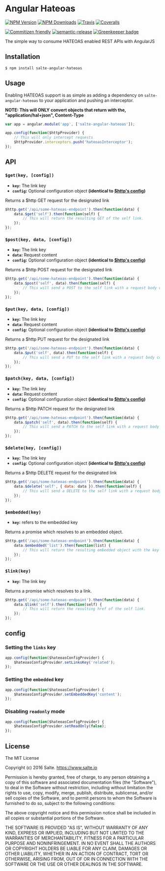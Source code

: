 # Angular Hateoas

[![NPM Version][npm-version-image]][npm-url]
[![NPM Downloads][npm-downloads-image]][npm-url]
[![Travis][travis-ci-image]][travis-ci-url]
[![Coveralls][coveralls-image]][coveralls-url]

[![Commitizen friendly][commitizen-image]][commitizen-url]
[![semantic-release][semantic-release-image]][semantic-release-url]
[![Greenkeeper badge][greenkeeper-image]][greenkeeper-url]

The simple way to consume HATEOAS enabled REST APIs with AngularJS

## Installation

```
$ npm install salte-angular-hateoas
```

## Usage
Enabling HATEOAS support is as simple as adding a dependency on `salte-angular-hateoas` to your application and pushing an interceptor.

**NOTE: This will ONLY convert objects that return with the, "application/hal+json", Content-Type**
```javascript
var app = angular.module('app', ['salte-angular-hateoas']);

app.config(function($httpProvider) {
    // This will only intercept requests
    $httpProvider.interceptors.push('hateoasInterceptor');
});
```

## API
### `$get(key, [config])`
- **`key`:** The link key
- **`config`:** Optional configuration object **(identical to [$http's config][http-config])**

Returns a $http GET request for the designated link
```javascript
$http.get('/api/some-hateoas-endpoint').then(function(data) {
    data.$get('self').then(function(self) {
        // This will return the resulting GET of the self link.
    });
});
```
### `$post(key, data, [config])`
- **`key`:** The link key
- **`data`:** Request content
- **`config`:** Optional configuration object **(identical to [$http's config][http-config])**

Returns a $http POST request for the designated link
```javascript
$http.get('/api/some-hateoas-endpoint').then(function(data) {
    data.$post('self', data).then(function(self) {
        // This will send a POST to the self link with a request body containing the data object.
    });
});
```
### `$put(key, data, [config])`
- **`key`:** The link key
- **`data`:** Request content
- **`config`:** Optional configuration object **(identical to [$http's config][http-config])**

Returns a $http PUT request for the designated link
```javascript
$http.get('/api/some-hateoas-endpoint').then(function(data) {
    data.$put('self', data).then(function(self) {
        // This will send a PUT to the self link with a request body containing the data object.
    });
});
```
### `$patch(key, data, [config])`
- **`key`:** The link key
- **`data`:** Request content
- **`config`:** Optional configuration object **(identical to [$http's config][http-config])**

Returns a $http PATCH request for the designated link
```javascript
$http.get('/api/some-hateoas-endpoint').then(function(data) {
    data.$patch('self', data).then(function(self) {
        // This will send a PATCH to the self link with a request body containing the data object.
    });
});
```
### `$delete(key, [config])`
- **`key`:** The link key
- **`config`:** Optional configuration object **(identical to [$http's config][http-config])**

Returns a $http DELETE request for the designated link
```javascript
$http.get('/api/some-hateoas-endpoint').then(function(data) {
    data.$delete('self', { data: data }).then(function(self) {
        // This will send a DELETE to the self link with a request body containing the data object.
    });
});
```
### `$embedded(key)`
- **`key`:** refers to the embedded key

Returns a promise which resolves to an embedded object.
```javascript
$http.get('/api/some-hateoas-endpoint').then(function(data) {
    data.$embedded('list').then(function(list) {
        // This will return the resulting embedded object with the key list.
    });
});
```
### `$link(key)`
- **`key`:** The link key

Returns a promise which resolves to a link.
```javascript
$http.get('/api/some-hateoas-endpoint').then(function(data) {
    data.$link('self').then(function(self) {
        // This will return the resulting href of the self link.
    });
});
```

## config

### Setting the `links` key
```javascript
app.config(function($hateoasConfigProvider) {
    $hateoasConfigProvider.setLinksKey('related');
});
```
### Setting the `embedded` key
```javascript
app.config(function($hateoasConfigProvider) {
    $hateoasConfigProvider.setEmbeddedKey('content');
});
```
### Disabling `readonly` mode
```javascript
app.config(function($hateoasConfigProvider) {
    $hateoasConfigProvider.setReadOnly(false);
});
```

## License

The MIT License

Copyright (c) 2016 Salte. https://www.salte.io

Permission is hereby granted, free of charge, to any person obtaining a copy
of this software and associated documentation files (the "Software"), to deal
in the Software without restriction, including without limitation the rights
to use, copy, modify, merge, publish, distribute, sublicense, and/or sell
copies of the Software, and to permit persons to whom the Software is
furnished to do so, subject to the following conditions:

The above copyright notice and this permission notice shall be included in
all copies or substantial portions of the Software.

THE SOFTWARE IS PROVIDED "AS IS", WITHOUT WARRANTY OF ANY KIND, EXPRESS OR
IMPLIED, INCLUDING BUT NOT LIMITED TO THE WARRANTIES OF MERCHANTABILITY,
FITNESS FOR A PARTICULAR PURPOSE AND NONINFRINGEMENT. IN NO EVENT SHALL THE
AUTHORS OR COPYRIGHT HOLDERS BE LIABLE FOR ANY CLAIM, DAMAGES OR OTHER
LIABILITY, WHETHER IN AN ACTION OF CONTRACT, TORT OR OTHERWISE, ARISING FROM,
OUT OF OR IN CONNECTION WITH THE SOFTWARE OR THE USE OR OTHER DEALINGS IN
THE SOFTWARE.

[npm-version-image]: http://img.shields.io/npm/v/salte-angular-hateoas.svg?style=flat
[npm-downloads-image]: http://img.shields.io/npm/dm/salte-angular-hateoas.svg?style=flat
[npm-url]: https://npmjs.org/package/salte-angular-hateoas

[travis-ci-image]: https://img.shields.io/travis/com/salte-io/salte-angular-hateoas/master.svg?style=flat
[travis-ci-url]: https://travis-ci.com/salte-io/salte-angular-hateoas

[coveralls-image]: https://img.shields.io/coveralls/salte-io/salte-angular-hateoas/master.svg
[coveralls-url]: https://coveralls.io/github/salte-io/salte-angular-hateoas

[commitizen-image]: https://img.shields.io/badge/commitizen-friendly-brightgreen.svg
[commitizen-url]: http://commitizen.github.io/cz-cli/

[semantic-release-url]: https://github.com/semantic-release/semantic-release
[semantic-release-image]: https://img.shields.io/badge/%20%20%F0%9F%93%A6%F0%9F%9A%80-semantic--release-e10079.svg

[greenkeeper-url]: https://greenkeeper.io
[greenkeeper-image]: https://badges.greenkeeper.io/salte-io/salte-angular-hateoas.svg

[http-config]: https://docs.angularjs.org/api/ng/service/$http

